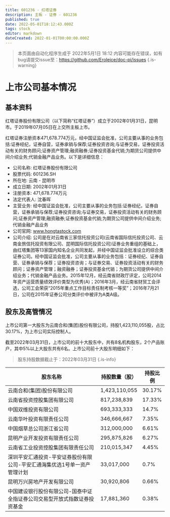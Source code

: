 ```yaml
---
title: 601236 - 红塔证券
description: 主板 - 证券 - 601236
published: true
date: 2022-05-01T18:12:43.000Z
tags: stock
editor: markdown
dateCreated: 2022-01-01T00:00:00.000Z
---
```


> 本页面由自动化程序生成于 2022年5月1日 18:12
> 内容可能存在错误，如有bug请提交issue至：https://github.com/Eroleice/doc-pi/issues
{.is-warning}

# 上市公司基本情况

## 基本资料

红塔证券股份有限公司（以下简称“红塔证券”）成立于2002年01月31日，昆明市。于2019年07月05日在上交所主板上市。

红塔证券注册资本471,678.774万元，经中国证监会批准，公司主要从事的业务包括:证券经纪，证券自营，证券承销与保荐;证券投资咨询;与证券交易，证券投资活动有关的财务顾问;证券资产管理;融资融券;证券投资基金代销;为期货公司提供中间介绍业务;代销金融产品业务。以下是详细信息：

- 公司名称: 红塔证券股份有限公司
- 股票代码: 601236.SH
- 所在地: 云南 - 昆明市
- 成立日期: 2002年01月31日
- 注册资本: 471,678.774万元
- 法定代表人: 沈春晖
- 主营业务: 经中国证监会批准，公司主要从事的业务包括:证券经纪，证券自营，证券承销与保荐;证券投资咨询;与证券交易，证券投资活动有关的财务顾问;证券资产管理;融资融券;证券投资基金代销;为期货公司提供中间介绍业务;代销金融产品业务
- 公司官网: www.hongtastock.com
- 公司介绍: 公司是在对云南省三家信托投资公司(云南省国际信托投资公司、云南金旅信托投资有限公司、昆明国际信托投资公司)证券业务重组的基础上，由红塔集团等13家国内知名企业共同发起，并经中国证监会批准设立的综合类证券公司。经中国证监会批准，公司主要从事的业务包括：证券经纪、证券自营、证券承销与保荐；证券投资咨询；与证券交易、证券投资活动有关的财务顾问；证券资产管理；融资融券；证券投资基金代销；为期货公司提供中间介绍业务；代销金融产品业务。2015年12月，经云南省财政厅评定，公司2014年资产运营质量绩效评价类型为优秀(A)；2016年3月，经云南省财贸工会评选，公司工会荣获“2015年重点工作目标责任制考核一等奖”；2016年7月21日，公司在2015年证券公司分类评价中被评为A类A级。


## 股东及高管情况

上市公司第一大股东为云南合和(集团)股份有限公司，持股1,423,110,055股，占比30.17%，为上市公司实际控制人。

截至2022年03月31日，上市公司的前十大股东中，共有8名机构股东，2个产品账户，其中5%以上大股东共有6名。上市公司前十大股东明细如下：

> 股东持股数据截止于：2022年03月31日
{.is-info}

| 股东名称 | 持股数量（股） | 持股比例 |
| --- | --- | --- |
| 云南合和(集团)股份有限公司 | 1,423,110,055 | 30.17% |
| 云南省投资控股集团有限公司 | 817,238,839 | 17.33% |
| 中国双维投资有限公司 | 693,333,333 | 14.7% |
| 云南华叶投资有限责任公司 | 346,666,667 | 7.35% |
| 中国烟草总公司浙江省公司 | 312,000,000 | 6.61% |
| 昆明产业开发投资有限责任公司 | 295,875,826 | 6.27% |
| 云南省工业投资控股集团有限责任公司 | 210,015,347 | 4.45% |
| 深圳平安汇通投资-平安证券股份有限公司-平安汇通海集优选1号单一资产管理计划 | 33,017,000 | 0.7% |
| 昆明万兴房地产开发有限公司 | 30,920,806 | 0.66% |
| 中国建设银行股份有限公司-国泰中证全指证券公司交易型开放式指数证券投资基金 | 17,881,360 | 0.38% |




